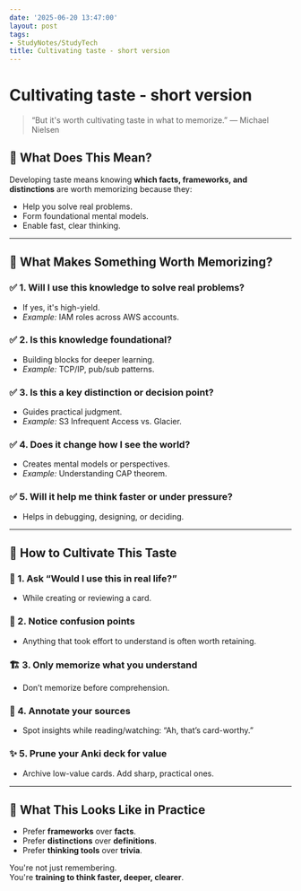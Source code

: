 ```yaml
---
date: '2025-06-20 13:47:00'
layout: post
tags:
- StudyNotes/StudyTech
title: Cultivating taste - short version
---
```


# Cultivating taste - short version

> “But it's worth cultivating taste in what to memorize.” — Michael Nielsen

## 🧠 What Does This Mean?

Developing taste means knowing **which facts, frameworks, and distinctions** are worth memorizing because they:
- Help you solve real problems.
- Form foundational mental models.
- Enable fast, clear thinking.

---

## 🍷 What Makes Something Worth Memorizing?

### ✅ 1. Will I use this knowledge to solve real problems?
- If yes, it's high-yield.
- _Example:_ IAM roles across AWS accounts.

### ✅ 2. Is this knowledge foundational?
- Building blocks for deeper learning.
- _Example:_ TCP/IP, pub/sub patterns.

### ✅ 3. Is this a key distinction or decision point?
- Guides practical judgment.
- _Example:_ S3 Infrequent Access vs. Glacier.

### ✅ 4. Does it change how I see the world?
- Creates mental models or perspectives.
- _Example:_ Understanding CAP theorem.

### ✅ 5. Will it help me think faster or under pressure?
- Helps in debugging, designing, or deciding.

---

## 🧭 How to Cultivate This Taste

### 🔁 1. Ask “Would I use this in real life?”
- While creating or reviewing a card.

### 🧩 2. Notice confusion points
- Anything that took effort to understand is often worth retaining.

### 🏗️ 3. Only memorize what you understand
- Don’t memorize before comprehension.

### 📘 4. Annotate your sources
- Spot insights while reading/watching: “Ah, that’s card-worthy.”

### ✨ 5. Prune your Anki deck for value
- Archive low-value cards. Add sharp, practical ones.

---

## 🧠 What This Looks Like in Practice

- Prefer **frameworks** over **facts**.
- Prefer **distinctions** over **definitions**.
- Prefer **thinking tools** over **trivia**.

You're not just remembering.  
You're **training to think faster, deeper, clearer**.